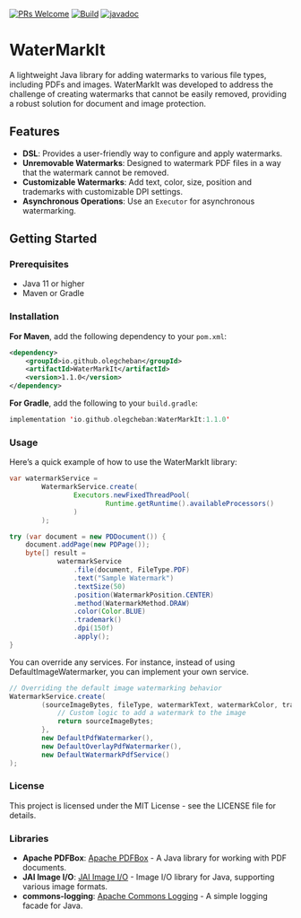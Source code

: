 [![PRs Welcome](https://img.shields.io/badge/PRs-welcome-brightgreen.svg?style=flat-square)](https://makeapullrequest.com)
[![Build](https://github.com/OlegCheban/WaterMarkIt/actions/workflows/mvn.yml/badge.svg)](https://github.com/OlegCheban/WaterMarkIt/actions/workflows/mvn.yml)
[![javadoc](https://javadoc.io/badge2/io.github.olegcheban/WaterMarkIt/javadoc.svg)](https://javadoc.io/doc/io.github.olegcheban/WaterMarkIt/latest/com/markit/services/WatermarkService.html)
# WaterMarkIt

A lightweight Java library for adding watermarks to various file types, including PDFs and images. WaterMarkIt was developed to address the challenge of creating watermarks that cannot be easily removed, providing a robust solution for document and image protection.

## Features

- **DSL**: Provides a user-friendly way to configure and apply watermarks.
- **Unremovable Watermarks**: Designed to watermark PDF files in a way that the watermark cannot be removed.
- **Customizable Watermarks**: Add text, color, size, position and trademarks with customizable DPI settings.
- **Asynchronous Operations**: Use an `Executor` for asynchronous watermarking.

## Getting Started

### Prerequisites

- Java 11 or higher
- Maven or Gradle

### Installation

**For Maven**, add the following dependency to your `pom.xml`:

```xml
<dependency>
    <groupId>io.github.olegcheban</groupId>
    <artifactId>WaterMarkIt</artifactId>
    <version>1.1.0</version>
</dependency>
```

**For Gradle**, add the following to your `build.gradle`:
```kotlin
implementation 'io.github.olegcheban:WaterMarkIt:1.1.0'
```

### Usage

Here’s a quick example of how to use the WaterMarkIt library:

```java
var watermarkService =
        WatermarkService.create(
                Executors.newFixedThreadPool(
                        Runtime.getRuntime().availableProcessors()
                )
        );

try (var document = new PDDocument()) {
    document.addPage(new PDPage());
    byte[] result = 
            watermarkService
                .file(document, FileType.PDF)
                .text("Sample Watermark")
                .textSize(50)
                .position(WatermarkPosition.CENTER)
                .method(WatermarkMethod.DRAW)    
                .color(Color.BLUE)
                .trademark()
                .dpi(150f)
                .apply();
}
```
You can override any services. For instance, instead of using DefaultImageWatermarker, you can implement your own service.
```java
// Overriding the default image watermarking behavior
WatermarkService.create(
        (sourceImageBytes, fileType, watermarkText, watermarkColor, trademark) -> {
            // Custom logic to add a watermark to the image
            return sourceImageBytes;
        }, 
        new DefaultPdfWatermarker(),
        new DefaultOverlayPdfWatermarker(),
        new DefaultWatermarkPdfService()
);
```

### License
This project is licensed under the MIT License - see the LICENSE file for details.

### Libraries

- **Apache PDFBox**: [Apache PDFBox](https://pdfbox.apache.org/) - A Java library for working with PDF documents.
- **JAI Image I/O**: [JAI Image I/O](https://github.com/jai-imageio/jai-imageio-core) - Image I/O library for Java, supporting various image formats.
- **commons-logging**: [Apache Commons Logging](https://commons.apache.org/proper/commons-logging/) - A simple logging facade for Java.